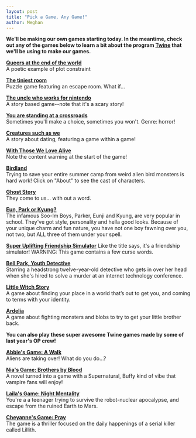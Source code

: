 ```yaml
---
layout: post
title: "Pick a Game, Any Game!"
author: Meghan
---
```

**We'll be making our own games starting today. In the meantime, check out any of the games below to learn a bit about the 
program [Twine](https://twinery.org/) that we'll be using to make our games.**

<!--more-->

[**Queers at the end of the world**](https://w.itch.io/end-of-the-world)<br>
A poetic example of plot constraint 

[**The tiniest room**](https://erik108.itch.io/the-tiniest-room)<br>
Puzzle game featuring an escape room.  What if...

[**The uncle who works for nintendo**](https://ztul.itch.io/the-uncle-who-works-for-nintendo)<br>
A story based game--note that it's a scary story!

[**You are standing at a crossroads**](http://astriddalmady.com/crossroads.html)<br>
Sometimes you'll make a choice, sometimes you won't. Genre: horror! 

[**Creatures such as we**](https://www.choiceofgames.com/creatures-such-as-we/)<br>
A story about dating, featuring a game within a game!

[**With Those We Love Alive**](http://slimedaughter.com/games/twine/wtwla/)<br>
Note the content warning at the start of the game!

[**Birdland**](http://birdland.camp/)<br>
Trying to save your entire summer camp from weird alien bird monsters is hard work! Click on "About" to see the cast of characters.

[**Ghost Story**](https://witchglitch.itch.io/ghost-story)<br>
They come to us... with out a word.

[**Eun, Park or Kyung?**](http://philome.la/Dao898/eun-park-or-kyung/play)<br>
The infamous Soo-Im Boys, Parker, Eunji and Kyung, are very popular in school. They've got style, personality and hella good looks. 
Because of your unique charm and fun nature, you have not one boy fawning over you, not two, but ALL three of them under your spell.

[**Super Uplifting Friendship Simulator**](https://karastone.itch.io/super-uplifting-friendship-simulator)
Like the title says, it's a friendship simulator! WARNING: This game contains a few curse words.

[**Bell Park, Youth Detective**](http://youthdetective.com/)<br>
Starring a headstrong twelve-year-old detective who gets in over her head when she's hired to solve a murder at an internet 
technology conference.

[**Little Witch Story**](http://forestambassador.com/post/122511107045/little-witch-story-is-a-game-about-magic-and)<br>
A game about finding your place in a world that’s out to get you, and coming to terms with your identity.

[**Ardelia**](http://octaviaproject.org/stories/ardelia.html)<br>
A game about fighting monsters and blobs to try to get your little brother back.

**You can also play these super awesome Twine games made by some of last year's OP crew!**

[**Abbie's Game: A Walk**](http://octaviaproject.org/stories/Abbie%20A%20Walk%20Complete.html)<br>
Aliens are taking over!  What do you do...?

[**Nia's Game: Brothers by Blood**](http://octaviaproject.org/stories/Nia-Brothers%20by%20Blood%20Complete.html)<br>
A novel turned into a game with a Supernatural, Buffy kind of vibe that vampire fans will enjoy!

[**Laila's Game: Night Mentality**](http://octaviaproject.org/stories/Laila-Night%20Mentality-Complete.html)<br>
You're a a teenager trying to survive the robot-nuclear apocalypse, and escape from the ruined Earth to Mars.

[**Cheyanne's Game: Pray**](http://octaviaproject.org/stories/CHEYANN%20Pray%20Complete.html)<br>
The game is a thriller focused on the daily happenings of a serial killer called Lillith.

